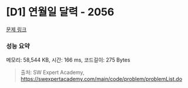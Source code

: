# [D1] 연월일 달력 - 2056 

[문제 링크](https://swexpertacademy.com/main/code/problem/problemDetail.do?contestProbId=AV5QLkdKAz4DFAUq) 

### 성능 요약

메모리: 58,544 KB, 시간: 166 ms, 코드길이: 275 Bytes



> 출처: SW Expert Academy, https://swexpertacademy.com/main/code/problem/problemList.do